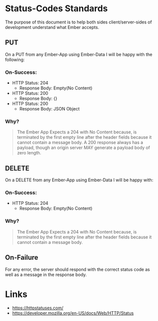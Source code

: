# Status-Codes Standards

The purpose of this document is to help both sides client/server-sides of development understand what Ember accepts.

## PUT

On a PUT from any Ember-App using Ember-Data I will be happy with the following:

### On-Success:

* HTTP Status: 204
  + Response Body: Empty(No Content)
* HTTP Status: 200
  + Response Body: {}
* HTTP Status: 200
  + Response Body: JSON Object

### Why?

> The Ember App Expects a 204 with No Content because, is terminated by the first empty line after the header fields because it cannot contain a message body. A 200 response always has a payload, though an origin server MAY generate a payload body of zero length.

## DELETE

On a DELETE from any Ember-App using Ember-Data I will be happy with:

### On-Success:
* HTTP Status: 204
  + Response Body: Empty(No Content)

### Why?

>The Ember App Expects a 204 with No Content because, is terminated by the first empty line after the header fields because it cannot contain a message body.

## On-Failure

For any error, the server should respond with the correct status code as well as a message in the response body.

# Links
- https://httpstatuses.com/
- https://developer.mozilla.org/en-US/docs/Web/HTTP/Status
